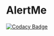 # AlertMe
[![Codacy Badge](https://api.codacy.com/project/badge/Grade/c1ae3aff682541459cdbd04000b9d70e)](https://app.codacy.com/manual/peurocs4/AlertMe?utm_source=github.com&utm_medium=referral&utm_content=peurocs4/AlertMe&utm_campaign=Badge_Grade_Settings)